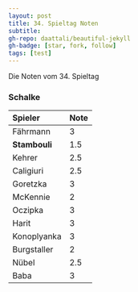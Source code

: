```yaml
---
layout: post
title: 34. Spieltag Noten
subtitle:
gh-repo: daattali/beautiful-jekyll
gh-badge: [star, fork, follow]
tags: [test]
---
```


Die Noten vom 34. Spieltag

### Schalke ###

| Spieler | Note |
| :------ |:--- |
| Fährmann | 3 |
| **Stambouli** | 1.5 |
| Kehrer | 2.5 |
| Caligiuri | 2.5 |
| Goretzka | 3 |
| McKennie | 2 |
| Oczipka | 3 |
| Harit | 3 |
| Konoplyanka | 3 |
| Burgstaller| 2 |
| Nübel | 2.5 | 
| Baba | 3 |

